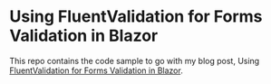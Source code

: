 # Using FluentValidation for Forms Validation in Blazor

This repo contains the code sample to go with my blog post, Using [FluentValidation for Forms Validation in Blazor](https://chrissainty.com/using-fluentvalidation-for-forms-validation-in-razor-components).
